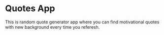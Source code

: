 # Quotes App

This is random quote generator app where you can find motivational quotes with new background every time you referesh.

